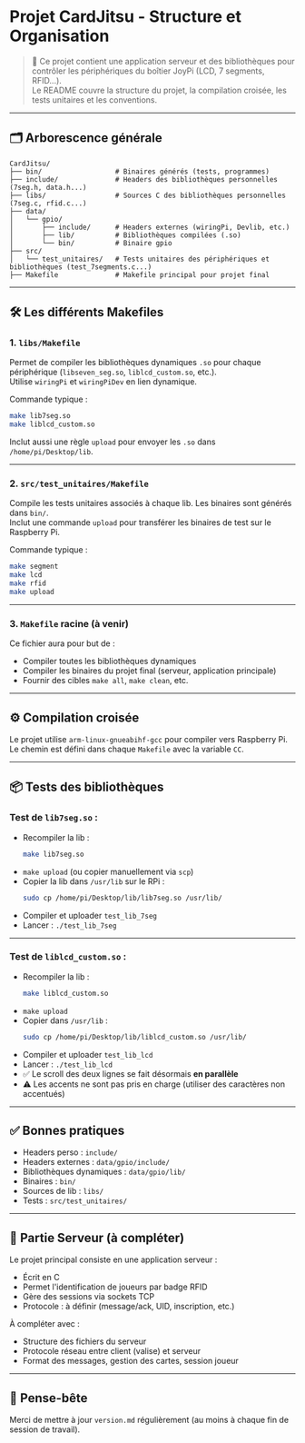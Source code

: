 
# Projet CardJitsu - Structure et Organisation

> 📌 Ce projet contient une application serveur et des bibliothèques pour contrôler les périphériques du boîtier JoyPi (LCD, 7 segments, RFID...).  
> Le README couvre la structure du projet, la compilation croisée, les tests unitaires et les conventions.

---

## 🗂 Arborescence générale

```
CardJitsu/
├── bin/                  # Binaires générés (tests, programmes)
├── include/              # Headers des bibliothèques personnelles (7seg.h, data.h...)
├── libs/                 # Sources C des bibliothèques personnelles (7seg.c, rfid.c...)
├── data/
│   └── gpio/
│       ├── include/      # Headers externes (wiringPi, Devlib, etc.)
│       ├── lib/          # Bibliothèques compilées (.so)
│       └── bin/          # Binaire gpio
├── src/
│   └── test_unitaires/   # Tests unitaires des périphériques et bibliothèques (test_7segments.c...)
├── Makefile              # Makefile principal pour projet final
```

---

## 🛠 Les différents Makefiles

### 1. `libs/Makefile`

Permet de compiler les bibliothèques dynamiques `.so` pour chaque périphérique (`libseven_seg.so`, `liblcd_custom.so`, etc.).  
Utilise `wiringPi` et `wiringPiDev` en lien dynamique.

Commande typique :
```sh
make lib7seg.so
make liblcd_custom.so
```

Inclut aussi une règle `upload` pour envoyer les `.so` dans `/home/pi/Desktop/lib`.

---

### 2. `src/test_unitaires/Makefile`

Compile les tests unitaires associés à chaque lib. Les binaires sont générés dans `bin/`.  
Inclut une commande `upload` pour transférer les binaires de test sur le Raspberry Pi.

Commande typique :
```sh
make segment
make lcd
make rfid
make upload
```

---

### 3. `Makefile` racine (à venir)

Ce fichier aura pour but de :
- Compiler toutes les bibliothèques dynamiques
- Compiler les binaires du projet final (serveur, application principale)
- Fournir des cibles `make all`, `make clean`, etc.

---

## ⚙ Compilation croisée

Le projet utilise `arm-linux-gnueabihf-gcc` pour compiler vers Raspberry Pi.  
Le chemin est défini dans chaque `Makefile` avec la variable `CC`.

---

## 📦 Tests des bibliothèques

### Test de `lib7seg.so` :
- Recompiler la lib :
  ```sh
  make lib7seg.so
  ```
- `make upload` (ou copier manuellement via `scp`)
- Copier la lib dans `/usr/lib` sur le RPi :
  ```sh
  sudo cp /home/pi/Desktop/lib/lib7seg.so /usr/lib/
  ```
- Compiler et uploader `test_lib_7seg`
- Lancer : `./test_lib_7seg`

---

### Test de `liblcd_custom.so` :
- Recompiler la lib :
  ```sh
  make liblcd_custom.so
  ```
- `make upload`
- Copier dans `/usr/lib` :
  ```sh
  sudo cp /home/pi/Desktop/lib/liblcd_custom.so /usr/lib/
  ```
- Compiler et uploader `test_lib_lcd`
- Lancer : `./test_lib_lcd`
- ✅ Le scroll des deux lignes se fait désormais **en parallèle**
- ⚠️ Les accents ne sont pas pris en charge (utiliser des caractères non accentués)

---

## ✅ Bonnes pratiques

- Headers perso : `include/`
- Headers externes : `data/gpio/include/`
- Bibliothèques dynamiques : `data/gpio/lib/`
- Binaires : `bin/`
- Sources de lib : `libs/`
- Tests : `src/test_unitaires/`

---

## 🚧 Partie Serveur (à compléter)

Le projet principal consiste en une application serveur :

- Écrit en C
- Permet l'identification de joueurs par badge RFID
- Gère des sessions via sockets TCP
- Protocole : à définir (message/ack, UID, inscription, etc.)

À compléter avec :
- Structure des fichiers du serveur
- Protocole réseau entre client (valise) et serveur
- Format des messages, gestion des cartes, session joueur

---

## 📄 Pense-bête

Merci de mettre à jour `version.md` régulièrement (au moins à chaque fin de session de travail).